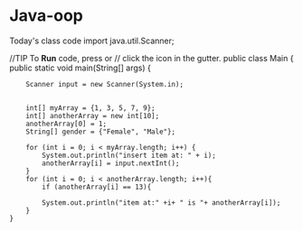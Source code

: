 # Java-oop
Today's class code 
import java.util.Scanner;

//TIP To <b>Run</b> code, press <shortcut actionId="Run"/> or
// click the <icon src="AllIcons.Actions.Execute"/> icon in the gutter.
public class Main {
    public static void main(String[] args) {


        Scanner input = new Scanner(System.in);


        int[] myArray = {1, 3, 5, 7, 9};
        int[] anotherArray = new int[10];
        anotherArray[0] = 1;
        String[] gender = {"Female", "Male"};

        for (int i = 0; i < myArray.length; i++) {
            System.out.println("insert item at: " + i);
            anotherArray[i] = input.nextInt();
        }
        for (int i = 0; i < anotherArray.length; i++){
            if (anotherArray[i] == 13){

            System.out.println("item at:" +i+ " is "+ anotherArray[i]);
        }
    }
